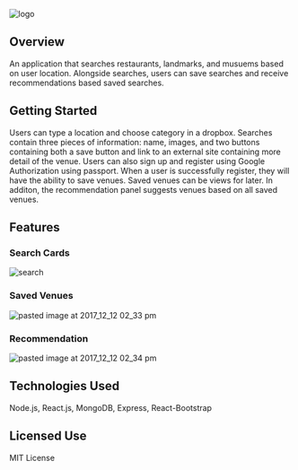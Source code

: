 ![logo](https://user-images.githubusercontent.com/30422279/33820868-4e1de4aa-de06-11e7-8854-eb4a6110e0ae.PNG)
## Overview
An application that searches restaurants, landmarks, and musuems based on user location. Alongside searches, users can save searches and receive recommendations based saved searches.

## Getting Started

Users can type a location and choose category in a dropbox. Searches contain three pieces of information: name, images, and two buttons containing both a save button and link to an external site containing more detail of the venue. Users can also sign up and register using Google Authorization using passport. When a user is successfully register, they will have the ability to save venues. Saved venues can be views for later. In additon, the recommendation panel suggests venues based on all saved venues. 

## Features
 
### Search Cards 
![search](https://user-images.githubusercontent.com/30422279/33823812-395955c6-de11-11e7-8d18-6340eada9bbf.PNG)

### Saved Venues
![pasted image at 2017_12_12 02_33 pm](https://user-images.githubusercontent.com/30422279/33925654-ac976fe4-df8f-11e7-8eb5-cf985ba370ca.png)
### Recommendation 
![pasted image at 2017_12_12 02_34 pm](https://user-images.githubusercontent.com/30422279/33925691-e40af19e-df8f-11e7-9a67-4eb77d230e15.png)


## Technologies Used
Node.js, React.js, MongoDB, Express, React-Bootstrap

## Licensed Use
  MIT License
